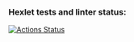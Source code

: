 ### Hexlet tests and linter status:
[![Actions Status](https://github.com/Kateeezy/qa-engineer-project-84/actions/workflows/hexlet-check.yml/badge.svg)](https://github.com/Kateeezy/qa-engineer-project-84/actions)